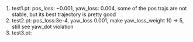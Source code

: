 1. test1.pt: pos_loss: ~0.001, yaw_loss: 0.004, some of the pos trajs are not stable, but its best trajectory is pretty good
2. test2.pt: pos_loss:3e-4, yaw_loss 0.001, make yaw_loss_weight 10 -> 5, still see yaw_dot violation
3. test3.pt: 

